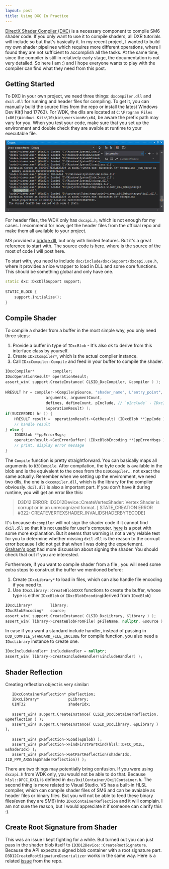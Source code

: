 ```yaml
---
layout: post
title: Using DXC In Practice
---
```


[DirectX Shader Compiler (DXC)](https://github.com/microsoft/DirectXShaderCompiler) is a necessary component to compile SM6 shader code. If you only want to use it to compile shaders, all DXR tutorials will include so but that's basically it.
In my recent project, I wanted to build my own shader pipelines which requires more different operations, where I found they are not sufficient to accomplish all the tasks. At the same time, since the compiler is still in relatively early stage, the documentation is not very detailed. So here I am :) and I hope everyone wants to play with the compiler can find what they need from this post.

## Getting Started

To DXC in your own project, we need three things: `dxcompiler.dll` and `dxil.dll` for running and header files for compiling. To get it, you can manually build the source files from the repo or install the latest Windows Dev Kit(I had 17763). For WDK, the dlls are located at `C:\Program Files (x86)\Windows Kits\10\bin\<version#>\x64`, be aware the prefix path may vary for you. When you test your code, make sure that you set up the environment and double check they are avaible at runtime to your executable file.

![Checking dll available](public/images/19-7-11-dxcompiler-available.png)

For header files, the WDK only has `dxcapi.h`, which is not enough for my cases. I recommend for now, get the header files from the official repo and make them all available to your project.

MS provided a [bridge dll](https://github.com/microsoft/DirectXShaderCompiler/wiki/D3DCompiler-DXC-Bridge), but only with limited features. But it's a great reference to start with. The source code is [here](https://github.com/microsoft/DirectXShaderCompiler/blob/master/tools/clang/tools/d3dcomp/d3dcomp.cpp). where is the source of the most of code I will post here.

To start with, you need to include `dxc/include/dxc/Support/dxcapi.use.h`, where it provides a nice wrapper to load in DLL and some core functions. This should be something global and only have one.
```cpp
static dxc::DxcDllSupport support;

STATIC_BLOCK {
    support.Initialize();
}
``` 

## Compile Shader

To compile a shader from a buffer in the most simple way, you only need three steps:
1. Provide a buffer in type of `IDxcBlob` - It's also ok to derive from this interface class by yourself.
2. Create `IDxcCompiler*`, which is the actual compiler instance.
3. Call `IDxcCompile::Compile` and feed in your buffer to compile the shader.

```cpp
IDxcCompiler*        compiler;
IDxcOperationResult* operationResult;
assert_win( support.CreateInstance( CLSID_DxcCompiler, &compiler ) );

HRESULT hr = compiler->Compile(pSource, "shader_name", L"entry_point", L"ps_6_1",
                  arguments, argumentCount,
                  defines, defineCount, pInclude, // `pInclude` - IDxcIncludeHandler*
                  &operationResult) );
if(SUCCEEDED( hr )) {
    HRESULT result =  operationResult->GetResult( (IDxcBlob **)ppCode );
    // handle result
} else {
    ID3DBlob **ppErrorMsgs;
    operationResult->GetErrorBuffer( (IDxcBlobEncoding **)ppErrorMsgs );
    // print, display error message
}                 
```

The `Compile` function is pretty straightforward. You can basically maps all arguments to `D3DCompile`. After compilation, the byte code is available in the blob and is the equivalent to the ones from the `D3DCompiler`... not exact the same actually. Remember when we setting up the environment, we need two dlls, the one is `dxcompiler.dll`, which is the library for the compiler obviously. `dxil.dll` is also a important part. If you don't have it during runtime, you will get an error like this:

> D3D12 ERROR: ID3D12Device::CreateVertexShader: Vertex Shader is corrupt or in an unrecognized format. [ STATE_CREATION ERROR #322: CREATEVERTEXSHADER_INVALIDSHADERBYTECODE]

It's because `dxcompiler` will not sign the shader code if it cannot find `dxil.dll` so that it's not usable for user's computer. [here](https://blogs.msdn.microsoft.com/marcelolr/2018/03/06/using-the-github-dxcompiler-dll/) is a post with some more explanation. But it seems that warning is not a very relable test for you to determine whether missing `dxil.dll` is the reason to the corrupt error because I did not get that when I was doing the experiement. [Graham's post](https://www.wihlidal.com/blog/pipeline/2018-09-16-dxil-signing-post-compile/) had more discussion about signing the shader. You should check that out if you are interested.

Furthermore, if you want to compile shader from a file , you will need some extra steps to construct the buffer we mentioned before:
1. Create `IDxcLibrary*` to load in files, which can also handle file encoding if you need to.
2. Use `IDxcLibrary::CreateBlobXXXX` functions to create the buffer, whose type is either `IDxcBlob` or `IDxcBlobEncoding`(derived from `IDxcBlob`)

```cpp
IDxcLibrary*        library;
IDxcBlobEncoding*   source;
assert_win( support.CreateInstance( CLSID_DxcLibrary, &library ) );
assert_win( library->CreateBlobFromFile( pFileName, nullptr, &source ) );
```

In case if you want a standard include handler, instead of passing in `D3D_COMPILE_STANDARD_FILE_INCLUDE` for compile function, you also need a `IDxcLibrary` instance to create one.

```cpp
IDxcIncludeHandler* includeHandler = nullptr;
assert_win( library->CreateIncludeHandler(&includeHandler) );
```

## Shader Reflection

Creating reflection object is very similar:

```
   IDxcContainerReflection* pReflection;
   IDxcLibrary*             pLibrary;
   UINT32                   shaderIdx;

   assert_win( support.CreateInstance( CLSID_DxcContainerReflection, &pReflection ) );
   assert_win( support.CreateInstance( CLSID_DxcLibrary, &pLibrary ) );

   assert_win( pReflection->Load(&pBlob) );
   assert_win( pReflection->FindFirstPartKind(hlsl::DFCC_DXIL, &shaderIdx) );
   assert_win( pReflection->GetPartReflection(shaderIdx, IID_PPV_ARGS(&pShaderReflection)) );
```

There are two things may potentially bring confusion. If you were using `dxcapi.h` from WDK only, you would not be able to do that. Because `hlsl::DFCC_DXIL` is defined in `dxc/DxilContainer/DxilContainer.h`. The second thing is more related to Visual Studio. VS has a built-in HLSL compiler, which can compile shader files of SM6 and can be avaiable as header files or binary files. But you will not be able to feed these binary files(even they are SM6) into `IDxcContainerReflection` and it will complain. I am not sure the reason, but I would appreciate it if someone can clarify this :).

## Create Root Signature from Shader

This was an issue I kept fighting for a while. But turned out you can just pass in the shader blob itself to `ID3D12Device::CreateRootSignature`. Because the API expects a signed blob container with a root signature part. `D3D12CreateRootSignatureDeserializer` works in the same way. Here is a related [issue](https://github.com/microsoft/DirectXShaderCompiler/issues/2315) from the repo.


